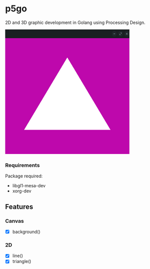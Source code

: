 # p5go

2D and 3D graphic development in Golang using Processing Design.

<img src="resources/window_example.png" alt="example"
	title="p5go" width="400" height="400"/>


### Requirements 

Package required:

* libgl1-mesa-dev
* xorg-dev

## Features

### Canvas

- [x] background()


### 2D

- [x] line()
- [x] triangle()